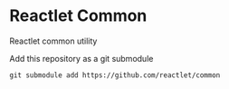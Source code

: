 Reactlet Common
===============

Reactlet common utility

Add this repository as a git submodule
```
git submodule add https://github.com/reactlet/common
```